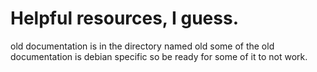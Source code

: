 # Helpful resources, I guess.
old documentation is in the directory named old
some of the old documentation is debian specific so be ready for some of it to not work.
